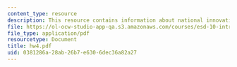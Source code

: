 ```yaml
---
content_type: resource
description: This resource contains information about national innovation systems.
file: https://ol-ocw-studio-app-qa.s3.amazonaws.com/courses/esd-10-introduction-to-technology-and-policy-fall-2006/0381286a28ab26b7e6306dec36a82a27_hw4.pdf
file_type: application/pdf
resourcetype: Document
title: hw4.pdf
uid: 0381286a-28ab-26b7-e630-6dec36a82a27
---
```

